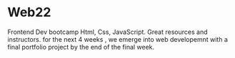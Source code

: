 # Web22
Frontend Dev bootcamp
Html, Css, JavaScript. 
Great resources and instructors.
for the next 4 weeks , we emerge into web developemnt with a final portfolio project by the end of the final week.
